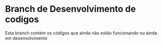 # Branch de Desenvolvimento de codigos 

Esta branch contém os códigos que ainda não estão funcionando ou ainda em desenvolvimento 
